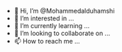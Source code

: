 - 👋 Hi, I’m @Mohammedalduhamshi
- 👀 I’m interested in ...
- 🌱 I’m currently learning ...
- 💞️ I’m looking to collaborate on ...
- 📫 How to reach me ...

<!---
Mohammedalduhamshi/Mohammedalduhamshi is a ✨ special ✨ repository because its `README.md` (this file) appears on your GitHub profile.
You can click the Preview link to take a look at your changes.
--->
